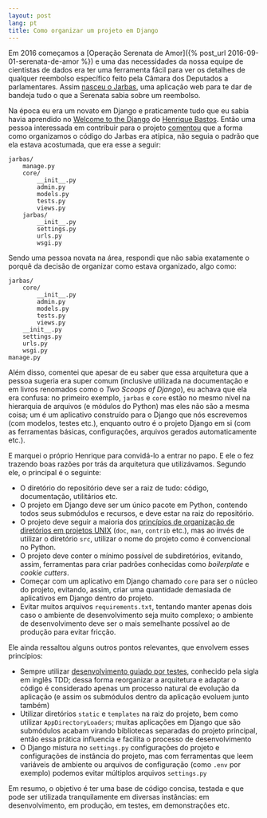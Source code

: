 ```yaml
---
layout: post
lang: pt
title: Como organizar um projeto em Django
---
```


Em 2016 começamos a [Operação Serenata de Amor]({% post_url 2016-09-01-serenata-de-amor %}) e uma das necessidades da nossa equipe de cientistas de dados era ter uma ferramenta fácil para ver os detalhes de qualquer reembolso específico feito pela Câmara dos Deputados a parlamentares. Assim [nasceu o Jarbas](https://github.com/okfn-brasil/jarbas/commit/9f79dbf8b6776d0fe35bfef7820e5625847330b5), uma aplicação web para te dar de bandeja tudo o que a Serenata sabia sobre um reembolso.

Na época eu era um novato em Django e praticamente tudo que eu sabia havia aprendido no [Welcome to the Django](https://henriquebastos.net/produtos/welcome-to-the-django/) do [Henrique Bastos](https://henriquebastos.net). Então uma pessoa interessada em contribuir para o projeto [comentou](https://github.com/okfn-brasil/jarbas/issues/28) que a forma como organizamos o código do Jarbas era atípica, não seguia o padrão que ela estava acostumada, que era esse a seguir:

```
jarbas/
    manage.py
    core/
        __init__.py
        admin.py
        models.py
        tests.py
        views.py
    jarbas/
        __init__.py
        settings.py
        urls.py
        wsgi.py
```

Sendo uma pessoa novata na área, respondi que não sabia exatamente o porquê da decisão de organizar como estava organizado, algo como:

```
jarbas/
    core/
        __init__.py
        admin.py
        models.py
        tests.py
        views.py
    __init__.py
    settings.py
    urls.py
    wsgi.py
manage.py
```

Além disso, comentei que apesar de eu saber que essa arquitetura que a pessoa sugeria era super comum (inclusive utilizada na documentação e em livros renomados como o _Two Scoops of Django_), eu achava que ela era confusa: no primeiro exemplo, `jarbas` e `core` estão no mesmo nível na hierarquia de arquivos (e módulos do Python) mas eles não são a mesma coisa; um é um aplicativo construído para o Django que nós escrevemos (com modelos, testes etc.), enquanto outro é o projeto Django em si (com as ferramentas básicas, configurações, arquivos gerados automaticamente etc.).

E marquei o próprio Henrique para convidá-lo a entrar no papo. E ele o fez trazendo  boas razões por trás da arquitetura que utilizávamos. Segundo ele, o principal é o seguinte:

* O diretório do repositório deve ser a raiz de tudo: código, documentação, utilitários etc.
* O projeto em Django deve ser um único pacote em Python, contendo todos seus submódulos e recursos, e deve estar na raiz do repositório.
* O projeto deve seguir a maioria dos [princípios de organização de diretórios em projetos UNIX](https://www.tau.ac.il/~tsirel/dump/Static/knowino.org/wiki/Unix_directory_structure.html) (`doc`, `man`, `contrib` etc.), mas ao invés de utilizar o diretório `src`, utilizar o nome do projeto como é convencional no Python.
* O projeto deve conter o mínimo possível de subdiretórios, evitando, assim, ferramentas para criar padrões conhecidas como _boilerplate_ e _cookie cutters_.
* Começar com um aplicativo em Django chamado `core` para ser o núcleo do projeto, evitando, assim, criar uma quantidade demasiada de aplicativos em Django dentro do projeto.
* Evitar muitos arquivos `requirements.txt`, tentando manter apenas dois caso o ambiente de desenvolvimento seja muito complexo; o ambiente de desenvolvimento deve ser o mais semelhante possível ao de produção para evitar fricção.

Ele ainda ressaltou alguns outros pontos relevantes, que envolvem esses princípios:

* Sempre utilizar [desenvolvimento guiado por testes](https://pt.wikipedia.org/wiki/Test-driven_development), conhecido pela sigla em inglês TDD; dessa forma reorganizar a arquitetura e adaptar o código é considerado apenas um processo natural de evolução da aplicação (e assim os submódulos dentro da aplicação evoluem junto também)
* Utilizar diretórios `static` e `templates` na raiz do projeto, bem como utilizar `AppDirectoryLoaders`; muitas aplicações em Django que são submódulos acabam virando bibliotecas separadas do projeto principal, então essa prática influencia e facilita o processo de desenvolvimento 
* O Django mistura no `settings.py` configurações do projeto e configurações de instância do projeto, mas com ferramentas que leem variáveis de ambiente ou arquivos de configuração (como `.env` por exemplo) podemos evitar múltiplos arquivos `settings.py`

Em resumo, o objetivo é ter uma base de código concisa, testada e que pode ser utilizada tranquilamente em diversas instâncias: em desenvolvimento, em produção, em testes, em demonstrações etc.
